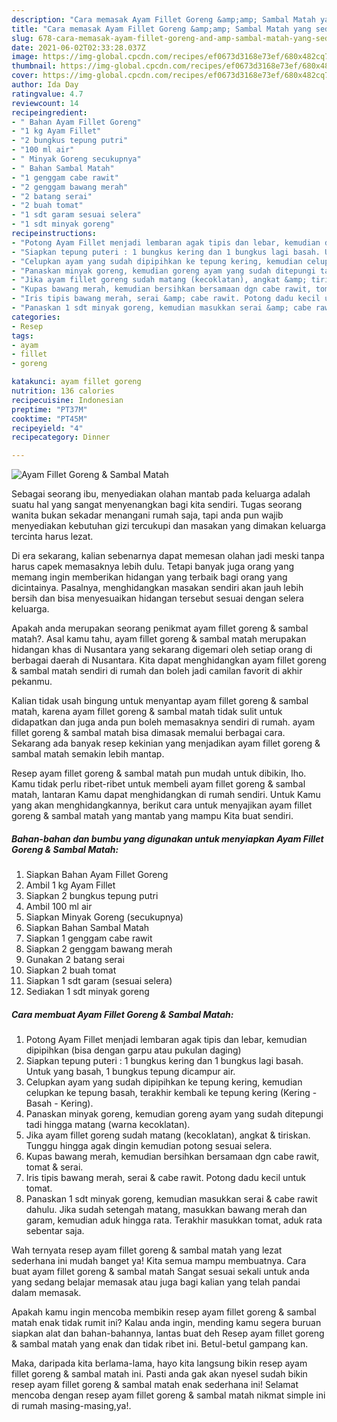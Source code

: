 ```yaml
---
description: "Cara memasak Ayam Fillet Goreng &amp;amp; Sambal Matah yang sedap dan Mudah Dibuat"
title: "Cara memasak Ayam Fillet Goreng &amp;amp; Sambal Matah yang sedap dan Mudah Dibuat"
slug: 678-cara-memasak-ayam-fillet-goreng-and-amp-sambal-matah-yang-sedap-dan-mudah-dibuat
date: 2021-06-02T02:33:28.037Z
image: https://img-global.cpcdn.com/recipes/ef0673d3168e73ef/680x482cq70/ayam-fillet-goreng-sambal-matah-foto-resep-utama.jpg
thumbnail: https://img-global.cpcdn.com/recipes/ef0673d3168e73ef/680x482cq70/ayam-fillet-goreng-sambal-matah-foto-resep-utama.jpg
cover: https://img-global.cpcdn.com/recipes/ef0673d3168e73ef/680x482cq70/ayam-fillet-goreng-sambal-matah-foto-resep-utama.jpg
author: Ida Day
ratingvalue: 4.7
reviewcount: 14
recipeingredient:
- " Bahan Ayam Fillet Goreng"
- "1 kg Ayam Fillet"
- "2 bungkus tepung putri"
- "100 ml air"
- " Minyak Goreng secukupnya"
- " Bahan Sambal Matah"
- "1 genggam cabe rawit"
- "2 genggam bawang merah"
- "2 batang serai"
- "2 buah tomat"
- "1 sdt garam sesuai selera"
- "1 sdt minyak goreng"
recipeinstructions:
- "Potong Ayam Fillet menjadi lembaran agak tipis dan lebar, kemudian dipipihkan (bisa dengan garpu atau pukulan daging)"
- "Siapkan tepung puteri : 1 bungkus kering dan 1 bungkus lagi basah. Untuk yang basah, 1 bungkus tepung dicampur air."
- "Celupkan ayam yang sudah dipipihkan ke tepung kering, kemudian celupkan ke tepung basah, terakhir kembali ke tepung kering (Kering - Basah - Kering)."
- "Panaskan minyak goreng, kemudian goreng ayam yang sudah ditepungi tadi hingga matang (warna kecoklatan)."
- "Jika ayam fillet goreng sudah matang (kecoklatan), angkat &amp; tiriskan. Tunggu hingga agak dingin kemudian potong sesuai selera."
- "Kupas bawang merah, kemudian bersihkan bersamaan dgn cabe rawit, tomat &amp; serai."
- "Iris tipis bawang merah, serai &amp; cabe rawit. Potong dadu kecil untuk tomat."
- "Panaskan 1 sdt minyak goreng, kemudian masukkan serai &amp; cabe rawit dahulu. Jika sudah setengah matang, masukkan bawang merah dan garam, kemudian aduk hingga rata. Terakhir masukkan tomat, aduk rata sebentar saja."
categories:
- Resep
tags:
- ayam
- fillet
- goreng

katakunci: ayam fillet goreng 
nutrition: 136 calories
recipecuisine: Indonesian
preptime: "PT37M"
cooktime: "PT45M"
recipeyield: "4"
recipecategory: Dinner

---
```



![Ayam Fillet Goreng &amp; Sambal Matah](https://img-global.cpcdn.com/recipes/ef0673d3168e73ef/680x482cq70/ayam-fillet-goreng-sambal-matah-foto-resep-utama.jpg)

Sebagai seorang ibu, menyediakan olahan mantab pada keluarga adalah suatu hal yang sangat menyenangkan bagi kita sendiri. Tugas seorang  wanita bukan sekadar menangani rumah saja, tapi anda pun wajib menyediakan kebutuhan gizi tercukupi dan masakan yang dimakan keluarga tercinta harus lezat.

Di era  sekarang, kalian sebenarnya dapat memesan olahan jadi meski tanpa harus capek memasaknya lebih dulu. Tetapi banyak juga orang yang memang ingin memberikan hidangan yang terbaik bagi orang yang dicintainya. Pasalnya, menghidangkan masakan sendiri akan jauh lebih bersih dan bisa menyesuaikan hidangan tersebut sesuai dengan selera keluarga. 



Apakah anda merupakan seorang penikmat ayam fillet goreng &amp; sambal matah?. Asal kamu tahu, ayam fillet goreng &amp; sambal matah merupakan hidangan khas di Nusantara yang sekarang digemari oleh setiap orang di berbagai daerah di Nusantara. Kita dapat menghidangkan ayam fillet goreng &amp; sambal matah sendiri di rumah dan boleh jadi camilan favorit di akhir pekanmu.

Kalian tidak usah bingung untuk menyantap ayam fillet goreng &amp; sambal matah, karena ayam fillet goreng &amp; sambal matah tidak sulit untuk didapatkan dan juga anda pun boleh memasaknya sendiri di rumah. ayam fillet goreng &amp; sambal matah bisa dimasak memalui berbagai cara. Sekarang ada banyak resep kekinian yang menjadikan ayam fillet goreng &amp; sambal matah semakin lebih mantap.

Resep ayam fillet goreng &amp; sambal matah pun mudah untuk dibikin, lho. Kamu tidak perlu ribet-ribet untuk membeli ayam fillet goreng &amp; sambal matah, lantaran Kamu dapat menghidangkan di rumah sendiri. Untuk Kamu yang akan menghidangkannya, berikut cara untuk menyajikan ayam fillet goreng &amp; sambal matah yang mantab yang mampu Kita buat sendiri.

<!--inarticleads1-->

##### Bahan-bahan dan bumbu yang digunakan untuk menyiapkan Ayam Fillet Goreng &amp; Sambal Matah:

1. Siapkan  Bahan Ayam Fillet Goreng
1. Ambil 1 kg Ayam Fillet
1. Siapkan 2 bungkus tepung putri
1. Ambil 100 ml air
1. Siapkan  Minyak Goreng (secukupnya)
1. Siapkan  Bahan Sambal Matah
1. Siapkan 1 genggam cabe rawit
1. Siapkan 2 genggam bawang merah
1. Gunakan 2 batang serai
1. Siapkan 2 buah tomat
1. Siapkan 1 sdt garam (sesuai selera)
1. Sediakan 1 sdt minyak goreng




<!--inarticleads2-->

##### Cara membuat Ayam Fillet Goreng &amp; Sambal Matah:

1. Potong Ayam Fillet menjadi lembaran agak tipis dan lebar, kemudian dipipihkan (bisa dengan garpu atau pukulan daging)
1. Siapkan tepung puteri : 1 bungkus kering dan 1 bungkus lagi basah. Untuk yang basah, 1 bungkus tepung dicampur air.
1. Celupkan ayam yang sudah dipipihkan ke tepung kering, kemudian celupkan ke tepung basah, terakhir kembali ke tepung kering (Kering - Basah - Kering).
1. Panaskan minyak goreng, kemudian goreng ayam yang sudah ditepungi tadi hingga matang (warna kecoklatan).
1. Jika ayam fillet goreng sudah matang (kecoklatan), angkat &amp; tiriskan. Tunggu hingga agak dingin kemudian potong sesuai selera.
1. Kupas bawang merah, kemudian bersihkan bersamaan dgn cabe rawit, tomat &amp; serai.
1. Iris tipis bawang merah, serai &amp; cabe rawit. Potong dadu kecil untuk tomat.
1. Panaskan 1 sdt minyak goreng, kemudian masukkan serai &amp; cabe rawit dahulu. Jika sudah setengah matang, masukkan bawang merah dan garam, kemudian aduk hingga rata. Terakhir masukkan tomat, aduk rata sebentar saja.




Wah ternyata resep ayam fillet goreng &amp; sambal matah yang lezat sederhana ini mudah banget ya! Kita semua mampu membuatnya. Cara buat ayam fillet goreng &amp; sambal matah Sangat sesuai sekali untuk anda yang sedang belajar memasak atau juga bagi kalian yang telah pandai dalam memasak.

Apakah kamu ingin mencoba membikin resep ayam fillet goreng &amp; sambal matah enak tidak rumit ini? Kalau anda ingin, mending kamu segera buruan siapkan alat dan bahan-bahannya, lantas buat deh Resep ayam fillet goreng &amp; sambal matah yang enak dan tidak ribet ini. Betul-betul gampang kan. 

Maka, daripada kita berlama-lama, hayo kita langsung bikin resep ayam fillet goreng &amp; sambal matah ini. Pasti anda gak akan nyesel sudah bikin resep ayam fillet goreng &amp; sambal matah enak sederhana ini! Selamat mencoba dengan resep ayam fillet goreng &amp; sambal matah nikmat simple ini di rumah masing-masing,ya!.

